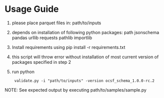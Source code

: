 Usage Guide
========================

1. please place parquet files in: path/to/inputs

2. depends on installation of following python packages:
		path
		jsonschema
		pandas
		urllib
        requests
        pathlib
        importlib

    
3. Install requirements using 
        pip install -r requirements.txt

4. this script will throw error without installation of most current version of packages specified in step 2

5. run python

		validate.py -i "path/to/inputs" -version ocsf_schema_1.0.0-rc.2
		
NOTE: See expected output by executing path/to/samples/sample.py


